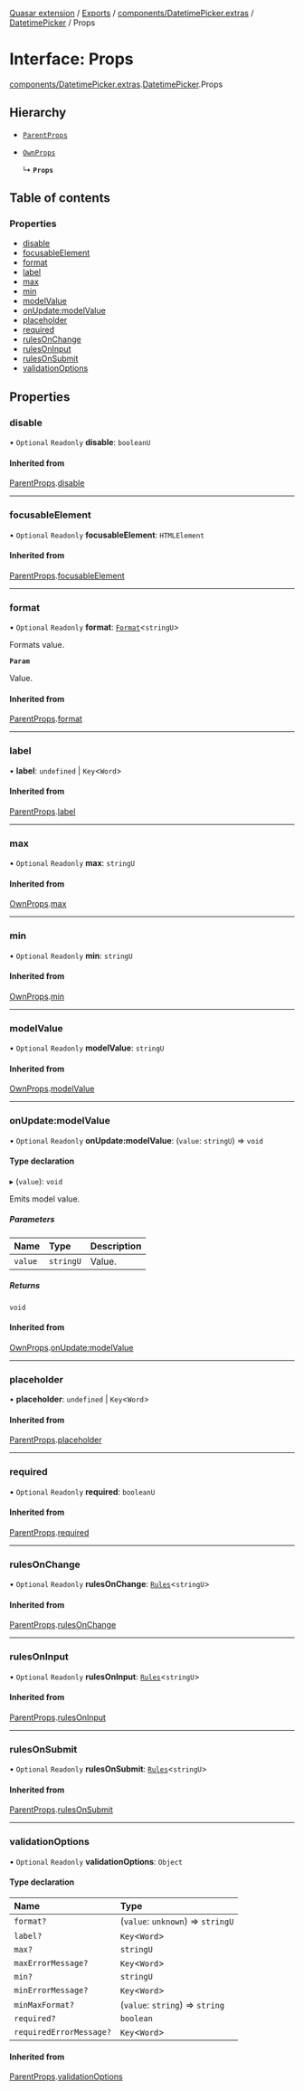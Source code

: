 [Quasar extension](../index.md) / [Exports](../modules.md) / [components/DatetimePicker.extras](../modules/components_DatetimePicker_extras.md) / [DatetimePicker](../modules/components_DatetimePicker_extras.DatetimePicker.md) / Props

# Interface: Props

[components/DatetimePicker.extras](../modules/components_DatetimePicker_extras.md).[DatetimePicker](../modules/components_DatetimePicker_extras.DatetimePicker.md).Props

## Hierarchy

- [`ParentProps`](components_DatetimePicker_extras.DatetimePicker.ParentProps.md)

- [`OwnProps`](components_DatetimePicker_extras.DatetimePicker.OwnProps.md)

  ↳ **`Props`**

## Table of contents

### Properties

- [disable](components_DatetimePicker_extras.DatetimePicker.Props.md#disable)
- [focusableElement](components_DatetimePicker_extras.DatetimePicker.Props.md#focusableelement)
- [format](components_DatetimePicker_extras.DatetimePicker.Props.md#format)
- [label](components_DatetimePicker_extras.DatetimePicker.Props.md#label)
- [max](components_DatetimePicker_extras.DatetimePicker.Props.md#max)
- [min](components_DatetimePicker_extras.DatetimePicker.Props.md#min)
- [modelValue](components_DatetimePicker_extras.DatetimePicker.Props.md#modelvalue)
- [onUpdate:modelValue](components_DatetimePicker_extras.DatetimePicker.Props.md#onupdate:modelvalue)
- [placeholder](components_DatetimePicker_extras.DatetimePicker.Props.md#placeholder)
- [required](components_DatetimePicker_extras.DatetimePicker.Props.md#required)
- [rulesOnChange](components_DatetimePicker_extras.DatetimePicker.Props.md#rulesonchange)
- [rulesOnInput](components_DatetimePicker_extras.DatetimePicker.Props.md#rulesoninput)
- [rulesOnSubmit](components_DatetimePicker_extras.DatetimePicker.Props.md#rulesonsubmit)
- [validationOptions](components_DatetimePicker_extras.DatetimePicker.Props.md#validationoptions)

## Properties

### disable

• `Optional` `Readonly` **disable**: `booleanU`

#### Inherited from

[ParentProps](components_DatetimePicker_extras.DatetimePicker.ParentProps.md).[disable](components_DatetimePicker_extras.DatetimePicker.ParentProps.md#disable)

___

### focusableElement

• `Optional` `Readonly` **focusableElement**: `HTMLElement`

#### Inherited from

[ParentProps](components_DatetimePicker_extras.DatetimePicker.ParentProps.md).[focusableElement](components_DatetimePicker_extras.DatetimePicker.ParentProps.md#focusableelement)

___

### format

• `Optional` `Readonly` **format**: [`Format`](components_Field_extras.Field.Format.md)<`stringU`\>

Formats value.

**`Param`**

Value.

#### Inherited from

[ParentProps](components_DatetimePicker_extras.DatetimePicker.ParentProps.md).[format](components_DatetimePicker_extras.DatetimePicker.ParentProps.md#format)

___

### label

• **label**: `undefined` \| `Key`<`Word`\>

#### Inherited from

[ParentProps](components_DatetimePicker_extras.DatetimePicker.ParentProps.md).[label](components_DatetimePicker_extras.DatetimePicker.ParentProps.md#label)

___

### max

• `Optional` `Readonly` **max**: `stringU`

#### Inherited from

[OwnProps](components_DatetimePicker_extras.DatetimePicker.OwnProps.md).[max](components_DatetimePicker_extras.DatetimePicker.OwnProps.md#max)

___

### min

• `Optional` `Readonly` **min**: `stringU`

#### Inherited from

[OwnProps](components_DatetimePicker_extras.DatetimePicker.OwnProps.md).[min](components_DatetimePicker_extras.DatetimePicker.OwnProps.md#min)

___

### modelValue

• `Optional` `Readonly` **modelValue**: `stringU`

#### Inherited from

[OwnProps](components_DatetimePicker_extras.DatetimePicker.OwnProps.md).[modelValue](components_DatetimePicker_extras.DatetimePicker.OwnProps.md#modelvalue)

___

### onUpdate:modelValue

• `Optional` `Readonly` **onUpdate:modelValue**: (`value`: `stringU`) => `void`

#### Type declaration

▸ (`value`): `void`

Emits model value.

##### Parameters

| Name | Type | Description |
| :------ | :------ | :------ |
| `value` | `stringU` | Value. |

##### Returns

`void`

#### Inherited from

[OwnProps](components_DatetimePicker_extras.DatetimePicker.OwnProps.md).[onUpdate:modelValue](components_DatetimePicker_extras.DatetimePicker.OwnProps.md#onupdate:modelvalue)

___

### placeholder

• **placeholder**: `undefined` \| `Key`<`Word`\>

#### Inherited from

[ParentProps](components_DatetimePicker_extras.DatetimePicker.ParentProps.md).[placeholder](components_DatetimePicker_extras.DatetimePicker.ParentProps.md#placeholder)

___

### required

• `Optional` `Readonly` **required**: `booleanU`

#### Inherited from

[ParentProps](components_DatetimePicker_extras.DatetimePicker.ParentProps.md).[required](components_DatetimePicker_extras.DatetimePicker.ParentProps.md#required)

___

### rulesOnChange

• `Optional` `Readonly` **rulesOnChange**: [`Rules`](../modules/components_api_validation.validation.md#rules)<`stringU`\>

#### Inherited from

[ParentProps](components_DatetimePicker_extras.DatetimePicker.ParentProps.md).[rulesOnChange](components_DatetimePicker_extras.DatetimePicker.ParentProps.md#rulesonchange)

___

### rulesOnInput

• `Optional` `Readonly` **rulesOnInput**: [`Rules`](../modules/components_api_validation.validation.md#rules)<`stringU`\>

#### Inherited from

[ParentProps](components_DatetimePicker_extras.DatetimePicker.ParentProps.md).[rulesOnInput](components_DatetimePicker_extras.DatetimePicker.ParentProps.md#rulesoninput)

___

### rulesOnSubmit

• `Optional` `Readonly` **rulesOnSubmit**: [`Rules`](../modules/components_api_validation.validation.md#rules)<`stringU`\>

#### Inherited from

[ParentProps](components_DatetimePicker_extras.DatetimePicker.ParentProps.md).[rulesOnSubmit](components_DatetimePicker_extras.DatetimePicker.ParentProps.md#rulesonsubmit)

___

### validationOptions

• `Optional` `Readonly` **validationOptions**: `Object`

#### Type declaration

| Name | Type |
| :------ | :------ |
| `format?` | (`value`: `unknown`) => `stringU` |
| `label?` | `Key`<`Word`\> |
| `max?` | `stringU` |
| `maxErrorMessage?` | `Key`<`Word`\> |
| `min?` | `stringU` |
| `minErrorMessage?` | `Key`<`Word`\> |
| `minMaxFormat?` | (`value`: `string`) => `string` |
| `required?` | `boolean` |
| `requiredErrorMessage?` | `Key`<`Word`\> |

#### Inherited from

[ParentProps](components_DatetimePicker_extras.DatetimePicker.ParentProps.md).[validationOptions](components_DatetimePicker_extras.DatetimePicker.ParentProps.md#validationoptions)

